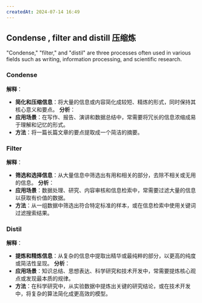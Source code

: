 ```yaml
---
createdAt: 2024-07-14 16:49
---
```

## Condense , filter and distill 压缩炼
"Condense," "filter," and "distil" are three processes often used in various fields such as writing, information processing, and scientific research.
### Condense
**解释**：
- **简化和压缩信息**：将大量的信息或内容简化成较短、精炼的形式，同时保持其核心意义和要点。
**分析**：
- **应用场景**：在写作、报告、演讲和数据总结中，常需要将冗长的信息浓缩成易于理解和记忆的形式。
- **方法**：将一篇长篇文章的要点提取成一个简洁的摘要。
### Filter
**解释**：
- **筛选和选择信息**：从大量信息中筛选出有用和相关的部分，去除不相关或无用的信息。
**分析**：
- **应用场景**：数据处理、研究、内容审核和信息检索中，常需要过滤大量的信息以获取有价值的数据。
- **方法**：从一组数据中筛选出符合特定标准的样本，或在信息检索中使用关键词过滤搜索结果。
### Distil
**解释**：
- **提炼和精炼信息**：从复杂的信息中提取出精华或最纯粹的部分，以更高的纯度或简洁性呈现。
**分析**：
- **应用场景**：知识总结、思想表达、科学研究和技术开发中，常需要提炼核心观点或发现最本质的规律。
- **方法**：在科学研究中，从实验数据中提炼出关键的研究结论，或在技术开发中，将复杂的算法简化成更高效的模型。
